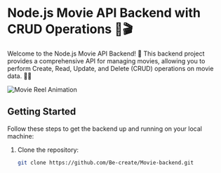 # Node.js Movie API Backend with CRUD Operations 👾🎬

Welcome to the Node.js Movie API Backend! 🎉 This backend project provides a comprehensive API for managing movies, allowing you to perform Create, Read, Update, and Delete (CRUD) operations on movie data. 🎥🔥

![Movie Reel Animation](https://example.com/movie-reel-animation.gif)

## Getting Started

Follow these steps to get the backend up and running on your local machine:

1. Clone the repository:
   ```bash
   git clone https://github.com/Be-create/Movie-backend.git


